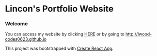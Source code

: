 # Lincon's Portfolio Website

### Welcome
 You can access my website by clicking [HERE](http://lwood-codes0623.github.io) or by going to http://lwood-codes0623.github.io

 This project was bootstrapped with [Create React App](https://github.com/facebook/create-react-app).
